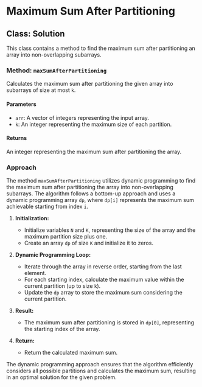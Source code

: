 # Maximum Sum After Partitioning

## Class: Solution

This class contains a method to find the maximum sum after partitioning an array into non-overlapping subarrays.

### Method: `maxSumAfterPartitioning`

Calculates the maximum sum after partitioning the given array into subarrays of size at most `k`.

#### Parameters

- `arr`: A vector of integers representing the input array.
- `k`: An integer representing the maximum size of each partition.

#### Returns

An integer representing the maximum sum after partitioning the array.

### Approach

The method `maxSumAfterPartitioning` utilizes dynamic programming to find the maximum sum after partitioning the array into non-overlapping subarrays. The algorithm follows a bottom-up approach and uses a dynamic programming array `dp`, where `dp[i]` represents the maximum sum achievable starting from index `i`.

1. **Initialization:**
   - Initialize variables `N` and `K`, representing the size of the array and the maximum partition size plus one.
   - Create an array `dp` of size `K` and initialize it to zeros.

2. **Dynamic Programming Loop:**
   - Iterate through the array in reverse order, starting from the last element.
   - For each starting index, calculate the maximum value within the current partition (up to size `k`).
   - Update the `dp` array to store the maximum sum considering the current partition.

3. **Result:**
   - The maximum sum after partitioning is stored in `dp[0]`, representing the starting index of the array.

4. **Return:**
   - Return the calculated maximum sum.

The dynamic programming approach ensures that the algorithm efficiently considers all possible partitions and calculates the maximum sum, resulting in an optimal solution for the given problem.
